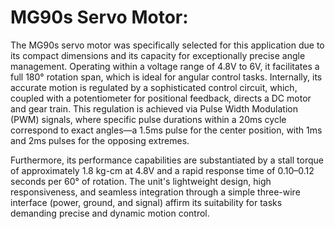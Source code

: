 # MG90s Servo Motor:

The MG90s servo motor was specifically selected for this application due to its compact dimensions and its capacity for exceptionally precise angle management. Operating within a voltage range of 4.8V to 6V, it facilitates a full 180° rotation span, which is ideal for angular control tasks. Internally, its accurate motion is regulated by a sophisticated control circuit, which, coupled with a potentiometer for positional feedback, directs a DC motor and gear train. This regulation is achieved via Pulse Width Modulation (PWM) signals, where specific pulse durations within a 20ms cycle correspond to exact angles—a 1.5ms pulse for the center position, with 1ms and 2ms pulses for the opposing extremes.

Furthermore, its performance capabilities are substantiated by a stall torque of approximately 1.8 kg-cm at 4.8V and a rapid response time of 0.10–0.12 seconds per 60° of rotation. The unit's lightweight design, high responsiveness, and seamless integration through a simple three-wire interface (power, ground, and signal) affirm its suitability for tasks demanding precise and dynamic motion control.
